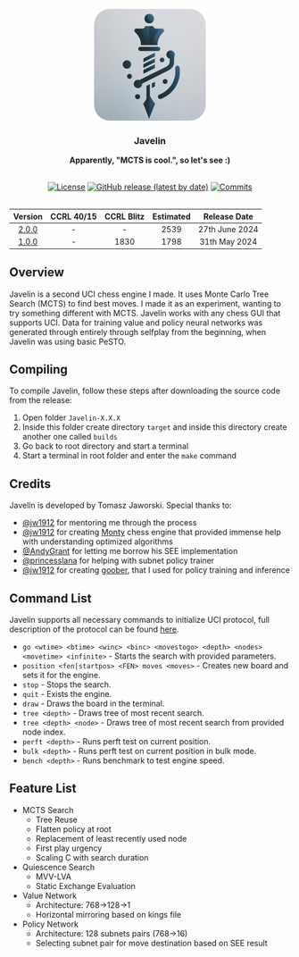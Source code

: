 <div align="center">

<img
  width="200"
  alt="Javelin Logo"
  src=".readme/logo/logo_small_rc.png">
 
<h3>Javelin</h3>
<b>Apparently, "MCTS is cool.", so let's see :)</b>
<br>
<br>

[![License](https://img.shields.io/github/license/TomaszJaworski777/Javelin?style=for-the-badge)](https://opensource.org/license/mit)
[![GitHub release (latest by date)](https://img.shields.io/github/v/release/TomaszJaworski777/Javelin?style=for-the-badge)](https://github.com/TomaszJaworski777/Javelin/releases/latest)
[![Commits](https://img.shields.io/github/commits-since/TomaszJaworski777/Javelin/latest?style=for-the-badge)](https://github.com/TomaszJaworski777/Javelin/commits/main)
<br>
<br>

| Version | CCRL 40/15 | CCRL Blitz | Estimated | Release Date |
| :-: | :-: | :-: | :-: | :-: |
| [2.0.0](https://github.com/TomaszJaworski777/Javelin/releases/tag/2.0.0) | - | - | 2539 | 27th June 2024 |
| [1.0.0](https://github.com/TomaszJaworski777/Javelin/releases/tag/1.0.0) | - | 1830 | 1798 | 31th May 2024 |

</div>

## Overview
Javelin is a second UCI chess engine I made. It uses Monte Carlo Tree Search (MCTS) to find best moves. I made it as an experiment, wanting to try something different with MCTS. Javelin works with any chess GUI that supports UCI. Data for training value and policy neural networks was generated through entirely through selfplay from the beginning, when Javelin was using basic PeSTO. 

## Compiling
To compile Javelin, follow these steps after downloading the source code from the release:

1. Open folder `Javelin-X.X.X`
2. Inside this folder create directory `target` and inside this directory create another one called `builds`
3. Go back to root directory and start a terminal
4. Start a terminal in root folder and enter the `make` command

## Credits
Javelin is developed by Tomasz Jaworski. Special thanks to:

* [@jw1912](https://github.com/jw1912) for mentoring me through the process
* [@jw1912](https://github.com/jw1912) for creating [Monty](https://github.com/jw1912/monty/tree/main) chess engine that provided immense help with understanding optimized algorithms
* [@AndyGrant](https://github.com/AndyGrant) for letting me borrow his SEE implementation
* [@princesslana](https://github.com/princesslana) for helping with subnet policy trainer
* [@jw1912](https://github.com/jw1912) for creating [goober](https://github.com/jw1912/goober), that I used for policy training and inference

## Command List
Javelin supports all necessary commands to initialize UCI protocol, full description of the protocol can be found [here](https://gist.github.com/DOBRO/2592c6dad754ba67e6dcaec8c90165bf).
* `go <wtime> <btime> <winc> <binc> <movestogo> <depth> <nodes> <movetime> <infinite>` - Starts the search with provided parameters.
* `position <fen|startpos> <FEN> moves <moves>` - Creates new board and sets it for the engine.
* `stop` - Stops the search.
* `quit` - Exists the engine.
* `draw` - Draws the board in the terminal.
* `tree <depth>` - Draws tree of most recent search.
* `tree <depth> <node>` - Draws tree of most recent search from provided node index.
* `perft <depth>` - Runs perft test on current position.
* `bulk <depth>` - Runs perft test on current position in bulk mode.
* `bench <depth>` - Runs benchmark to test engine speed.

## Feature List
* MCTS Search
   * Tree Reuse
   * Flatten policy at root
   * Replacement of least recently used node
   * First play urgency
   * Scaling C with search duration
* Quiescence Search
   * MVV-LVA
   * Static Exchange Evaluation
* Value Network
   * Architecture: 768->128->1
   * Horizontal mirroring based on kings file
* Policy Network
   * Architecture: 128 subnets pairs (768->16)
   * Selecting subnet pair for move destination based on SEE result
